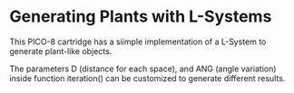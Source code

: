 # Generating Plants with L-Systems

This PICO-8 cartridge has a siimple implementation of a L-System to generate plant-like objects.

The parameters D (distance for each space), and ANG (angle variation) inside function iteration() can be customized to generate different results.
